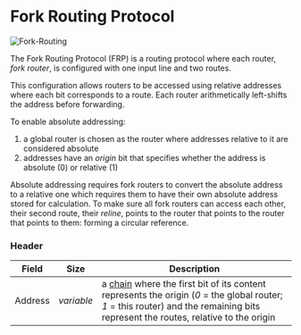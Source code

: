 # Fork Routing Protocol

![Fork-Routing](https://user-images.githubusercontent.com/35694451/208344240-cae75190-51f8-4d8c-88c7-c317a69d08fa.png)

The Fork Routing Protocol (FRP) is a routing protocol where each router, *fork router*, is configured with one input line and two routes.

This configuration allows routers to be accessed using relative addresses where each bit corresponds to a route. Each router arithmetically left-shifts the address before forwarding.

To enable absolute addressing:
1. a global router is chosen as the router where addresses relative to it are considered absolute
2. addresses have an *origin* bit that specifies whether the address is absolute (0) or relative (1)

Absolute addressing requires fork routers to convert the absolute address to a relative one which requires them to have their own absolute address stored for calculation. To make sure all fork routers can access each other, their second route, their *reline*, points to the router that points to the router that points to them: forming a circular reference.

### Header

Field      |Size      |Description
-----------|----------|-----------
Address    |*variable*|a [chain](https://github.com/ghoomfrog/universe/blob/main/computer%20science/chain.md) where the first bit of its content represents the origin (*0* = the global router; *1* = this router) and the remaining bits represent the routes, relative to the origin
